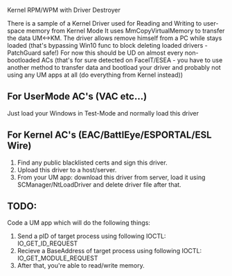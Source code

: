 Kernel RPM/WPM with Driver Destroyer


There is a sample of a Kernel Driver used for Reading and Writing to user-space memory from Kernel Mode
It uses MmCopyVirtualMemory to transfer the data UM<->KM.
The driver allows remove himself from a PC while stays loaded (that's bypassing Win10 func to block deleting loaded drivers - PatchGuard safe!)
For now this should be UD on almost every non-bootloaded ACs (that's for sure detected on FaceIT/ESEA - you have to use another method to transfer data and bootload your driver and probably not using any UM apps at all (do everything from Kernel instead))

For UserMode AC's (VAC etc...)
---------------------------------------------------------------------------------------------------------

Just load your Windows in Test-Mode and normally load this driver

For Kernel AC's (EAC/BattlEye/ESPORTAL/ESL Wire)
---------------------------------------------------------------------------------------------------------

1. Find any public blacklisted certs and sign this driver.
2. Upload this driver to a host/server.
3. From your UM app: download this driver from server, load it using SCManager/NtLoadDriver and delete driver file after that.

TODO:
---------------------------------------------------------------------------------------------------------
Code a UM app which will do the following things:
1. Send a pID of target process using following IOCTL: IO_GET_ID_REQUEST
2. Recieve a BaseAddress of target process using following IOCTL: IO_GET_MODULE_REQUEST
3. After that, you're able to read/write memory.
